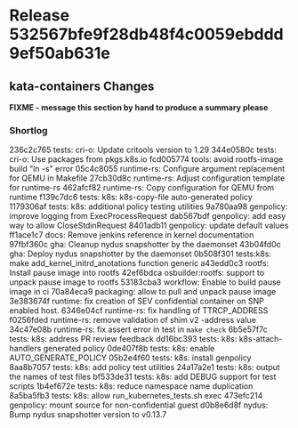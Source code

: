 # Release 532567bfe9f28db48f4c0059ebddd9ef50ab631e

## kata-containers Changes
**FIXME - message this section by hand to produce a summary please**
### Shortlog
 236c2c765 tests: cri-o: Update critools version to 1.29
 344e0580c tests: cri-o: Use packages from pkgs.k8s.io
 fcd005774 tools: avoid rootfs-image build "ln -s" error
 05c4c8055 runtime-rs: Configure argument replacement for QEMU in Makefile
27cb30d8c runtime-rs: Adjust configuration template for runtime-rs
462afcf82 runtime-rs: Copy configuration for QEMU from runtime
f139c7dc6 tests: k8s: k8s-copy-file auto-generated policy
1179306af tests: k8s: additional policy testing utilities
9a780aa98 genpolicy: improve logging from ExecProcessRequest
dab567bdf genpolicy: add easy way to allow CloseStdinRequest
8401adb11 genpolicy: update default values
ff1ace1c7 docs: Remove jenkins reference in kernel documentation
97fbf360c gha: Cleanup nydus snapshotter by the daemonset
43b04fd0c gha: Deploy nydus snapshotter by the daemonset
0b508f301 tests:k8s: make add_kernel_initrd_anotations function generic
a43edd0c3 rootfs: Install pause image into rootfs
42ef6bdca osbuilder:rootfs: support to unpack pause image to rootfs
53183cba3 workflow: Enable to build pause image in ci
70a84eca9 packaging: allow to pull and unpack pause image
3e383674f runtime: fix creation of SEV confidential container on SNP enabled host.
6346e04cf runtime-rs: fix handling of TTRCP_ADDRESS
f0256fded runtime-rs: remove validation of shim v2 -address value
34c47e08b runtime-rs: fix assert error in test in `make check`
6b5e57f7c tests: k8s: address PR review feedback
dd16bc393 tests: k8s: k8s-attach-handlers generated policy
0de407f8b tests: k8s: enable AUTO_GENERATE_POLICY
05b2e4f60 tests: k8s: install genpolicy
8aa8b7057 tests: k8s: add policy test utilities
24a17a2e1 tests: k8s: output the names of test files
bf533de31 tests: k8s: add DEBUG support for test scripts
1b4ef672e tests: k8s: reduce namespace name duplication
8a5ba5fb3 tests: k8s: allow run_kubernetes_tests.sh exec
473efc214 genpolicy: mount source for non-confidential guest
d0b8e6d8f nydus: Bump nydus snapshotter version to v0.13.7
